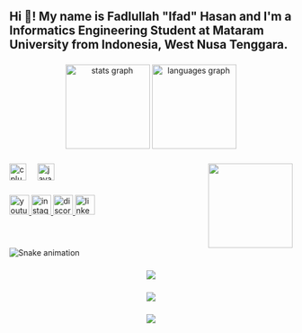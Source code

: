 <h2 align="left">Hi 👋! My name is Fadlullah "Ifad" Hasan and I'm a Informatics Engineering Student at Mataram University from Indonesia, West Nusa Tenggara.</h2>

###

<div align="center">
  <img src="https://github-readme-stats.vercel.app/api?username=Enixma05&hide_title=false&hide_rank=false&show_icons=true&include_all_commits=true&count_private=true&disable_animations=false&theme=dracula&locale=en&hide_border=false" height="150" alt="stats graph"  />
  <img src="https://github-readme-stats.vercel.app/api/top-langs?username=Enixma05&locale=en&hide_title=false&layout=compact&card_width=320&langs_count=5&theme=dracula&hide_border=false" height="150" alt="languages graph"  />
</div>

###

<img align="right" height="150" src="https://i.pinimg.com/originals/86/0c/85/860c8587366fbb65b16c1be9f3e3afdd.gif"  />

###

<div align="left">
  <img src="https://cdn.jsdelivr.net/gh/devicons/devicon/icons/cplusplus/cplusplus-original.svg" height="30" alt="cplusplus logo"  />
  <img width="12" />
  <img src="https://cdn.jsdelivr.net/gh/devicons/devicon/icons/java/java-original.svg" height="30" alt="java logo"  />
</div>

###

<div align="left">
  <a href="https://www.youtube.com/channel/UCJMQiGoOdsqfrORp3KIad_A" target="_blank">
    <img src="https://img.shields.io/static/v1?message=Youtube&logo=youtube&label=&color=FF0000&logoColor=white&labelColor=&style=for-the-badge" height="35" alt="youtube logo"  />
  </a>
  <a href="https://www.instagram.com/fad.san" target="_blank">
    <img src="https://img.shields.io/static/v1?message=Instagram&logo=instagram&label=&color=E4405F&logoColor=white&labelColor=&style=for-the-badge" height="35" alt="instagram logo"  />
  </a>
  <a href="discordapp.com/users/417152367054553089" target="_blank">
    <img src="https://img.shields.io/static/v1?message=Discord&logo=discord&label=&color=7289DA&logoColor=white&labelColor=&style=for-the-badge" height="35" alt="discord logo"  />
  </a>
  <a href="https://www.linkedin.com/in/fadlullah-hasan-1b67382b5/" target="_blank">
    <img src="https://img.shields.io/static/v1?message=LinkedIn&logo=linkedin&label=&color=0077B5&logoColor=white&labelColor=&style=for-the-badge" height="35" alt="linkedin logo"  />
  </a>
</div>

###

<br clear="both">

<img src="https://raw.githubusercontent.com/Enixma05/Enixma05/output/snake.svg" alt="Snake animation" />

###

<div align="center">
  <img src="https://profile-counter.glitch.me/Enixma05/count.svg?"  />
</div>

###

<div align="center">
  <img src="https://profile-counter.glitch.me/Enixma05/count.svg?"  />
</div>

###

<div align="center">
  <img src="https://profile-counter.glitch.me/Enixma05/count.svg?"  />
</div>

###
